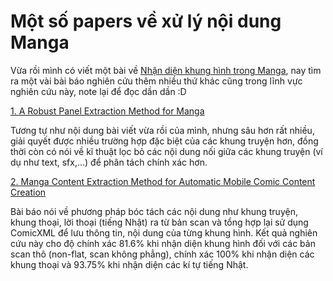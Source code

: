 # Một số papers về xử lý nội dung Manga

Vừa rồi mình có viết một bài về [Nhận diện khung hình trong Manga](https://huytd.github.io/posts/manga-frame.html), nay tìm ra một vài bài báo nghiên cứu thêm nhiều thứ khác cũng trong lĩnh vực nghiên cứu này, note lại để đọc dần dần :D

[1. A Robust Panel Extraction Method for Manga](http://visal.cs.cityu.edu.hk/static/pubs/conf/mm14-panels.pdf)

Tương tự như nội dung bài viết vừa rồi của  mình, nhưng sâu hơn rất nhiều, giải quyết được nhiều trường hợp đặc biệt của các khung truyện hơn, đồng thời còn có nói về kĩ thuật lọc bỏ các nội dung nối giữa các khung truyện (ví dụ như text, sfx,...) để phân tách chính xác hơn.

[2. Manga Content Extraction Method for Automatic Mobile Comic Content Creation](https://www.academia.edu/26246675/Manga_content_extraction_method_for_automatic_mobile_comic_content_creation?auto=download)

Bài báo nói về phương pháp bóc tách các nội dung như khung truyện, khung thoại, lời thoại (tiếng Nhật) ra từ bản scan và tổng hợp lại sử dụng ComicXML để lưu thông tin, nội dung của từng khung hình. Kết quả nghiên cứu này cho độ chính xác 81.6% khi nhận diện khung hình đối với các bản scan thô (non-flat, scan không phẳng), chính xác 100% khi nhận diện các khung thoại và 93.75% khi nhận diện các kí tự tiếng Nhật.



